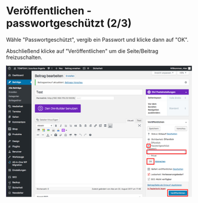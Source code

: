 # Veröffentlichen - passwortgeschützt (2/3)

Wähle "Passwortgeschützt", vergib ein Passwort und klicke dann auf "OK".

Abschließend klicke auf "Veröffentlichen" um die Seite/Beitrag freizuschalten.

![test-image](./assets/save_visibility.jpg)
